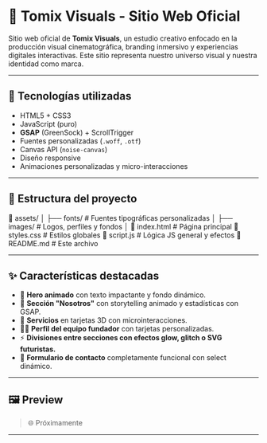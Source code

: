 # 🌌 Tomix Visuals - Sitio Web Oficial

Sitio web oficial de **Tomix Visuals**, un estudio creativo enfocado en la producción visual cinematográfica, branding inmersivo y experiencias digitales interactivas. Este sitio representa nuestro universo visual y nuestra identidad como marca.

---

## 🚀 Tecnologías utilizadas

- HTML5 + CSS3
- JavaScript (puro)
- **GSAP** (GreenSock) + ScrollTrigger
- Fuentes personalizadas (`.woff`, `.otf`)
- Canvas API (`noise-canvas`)
- Diseño responsive
- Animaciones personalizadas y micro-interacciones

---

## 🧠 Estructura del proyecto

📁 assets/
│ ├── fonts/ # Fuentes tipográficas personalizadas
│ ├── images/ # Logos, perfiles y fondos
│
📄 index.html # Página principal
📄 styles.css # Estilos globales
📄 script.js # Lógica JS general y efectos
📄 README.md # Este archivo


---

## ✨ Características destacadas

- 🎥 **Hero animado** con texto impactante y fondo dinámico.
- 💬 **Sección "Nosotros"** con storytelling animado y estadísticas con GSAP.
- 🧠 **Servicios** en tarjetas 3D con microinteracciones.
- 👨‍💻 **Perfil del equipo fundador** con tarjetas personalizadas.
- ⚡ **Divisiones entre secciones con efectos glow, glitch o SVG futuristas.**
- 📨 **Formulario de contacto** completamente funcional con select dinámico.

---

## 🖼️ Preview

> 🌐 Próximamente

---
